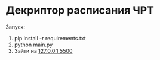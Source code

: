 # Декриптор расписания ЧРТ

Запуск:
 1. pip install -r requirements.txt
 2. python main.py
 3. Зайти на [127.0.0.1:5500](127.0.0.1:5500)
